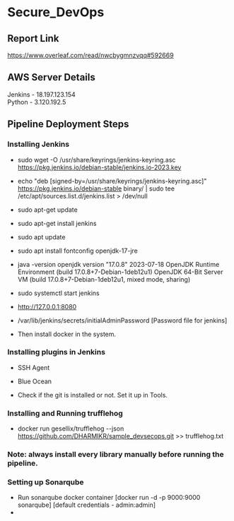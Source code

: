 # Secure_DevOps

## Report Link
https://www.overleaf.com/read/nwcbygmnzvqq#592669

## AWS Server Details
Jenkins - 18.197.123.154\
Python - 3.120.192.5


## Pipeline Deployment Steps

### Installing Jenkins

- sudo wget -O /usr/share/keyrings/jenkins-keyring.asc \
  https://pkg.jenkins.io/debian-stable/jenkins.io-2023.key
- echo "deb [signed-by=/usr/share/keyrings/jenkins-keyring.asc]" \
  https://pkg.jenkins.io/debian-stable binary/ | sudo tee \
  /etc/apt/sources.list.d/jenkins.list > /dev/null
- sudo apt-get update
- sudo apt-get install jenkins

- sudo apt update
- sudo apt install fontconfig openjdk-17-jre
- java -version
openjdk version "17.0.8" 2023-07-18
OpenJDK Runtime Environment (build 17.0.8+7-Debian-1deb12u1)
OpenJDK 64-Bit Server VM (build 17.0.8+7-Debian-1deb12u1, mixed mode, sharing)

- sudo systemctl start jenkins

- http://127.0.0.1:8080

- /var/lib/jenkins/secrets/initialAdminPassword [Password file for jenkins]

- Then install docker in the system.

### Installing plugins in Jenkins

- SSH Agent
- Blue Ocean

- Check if the git is installed or not. Set it up in Tools.

### Installing and Running trufflehog

- docker run gesellix/trufflehog --json https://github.com/DHARMIKR/sample_devsecops.git >> trufflehog.txt


### Note: always install every library manually before running the pipeline.

### Setting up Sonarqube

- Run sonarqube docker container [docker run -d -p 9000:9000 sonarqube] [default credentials - admin:admin]
- 
